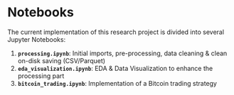 # Notebooks

The current implementation of this research project is divided into several Jupyter Notebooks:

1. **`processing.ipynb`**: Initial imports, pre-processing, data cleaning & clean on-disk saving (CSV/Parquet)
2. **`eda_visualization.ipynb`**: EDA & Data Visualization to enhance the processing part
3. **`bitcoin_trading.ipynb`**: Implementation of a Bitcoin trading strategy